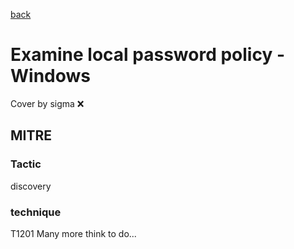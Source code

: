 [back](../index.md)
# Examine local password policy - Windows
Cover by sigma :x: 
## MITRE
### Tactic
discovery
### technique
T1201
Many more think to do...